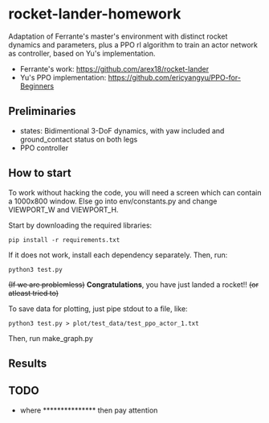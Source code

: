 # rocket-lander-homework
Adaptation of Ferrante's master's environment with distinct rocket dynamics and parameters, plus a PPO rl algorithm to train an actor network as controller, based on Yu's implementation.

* Ferrante's work: https://github.com/arex18/rocket-lander
* Yu's PPO implementation: https://github.com/ericyangyu/PPO-for-Beginners

## Preliminaries

* states: Bidimentional 3-DoF dynamics, with yaw included and ground_contact status on both legs
* PPO controller

## How to start

To work without hacking the code, you will need a screen which can contain a 1000x800 window. Else go into env/constants.py and change VIEWPORT_W and VIEWPORT_H.

Start by downloading the required libraries:

```
pip install -r requirements.txt
```

If it does not work, install each dependency separately. Then, run:

```
python3 test.py
```

~~(If we are problemless)~~ **Congratulations**, you have just landed a rocket!! ~~(or atleast tried to)~~

To save data for plotting, just pipe stdout to a file, like:

```
python3 test.py > plot/test_data/test_ppo_actor_1.txt
```

Then, run make_graph.py

## Results

## TODO

* where *************** then pay attention
